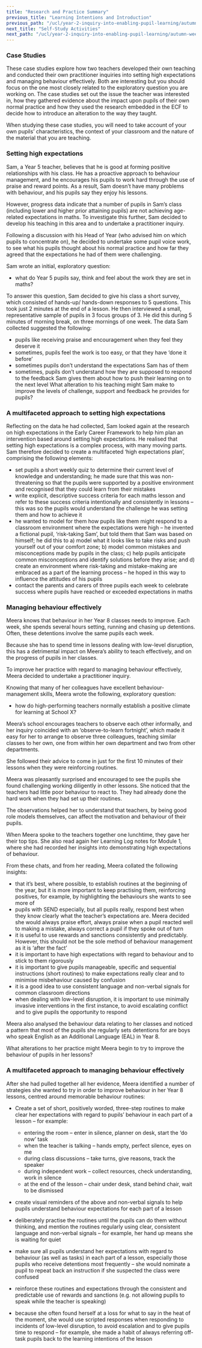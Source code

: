 ```yaml
---
title: "Research and Practice Summary"
previous_title: "Learning Intentions and Introduction"
previous_path: "/ucl/year-2-inquiry-into-enabling-pupil-learning/autumn-week-3-ect-learning-intentions-and-introduction"
next_title: "Self-Study Activities"
next_path: "/ucl/year-2-inquiry-into-enabling-pupil-learning/autumn-week-3-ect-self-study-activities"
---
```


### Case Studies

These case studies explore how two teachers developed their own teaching and conducted their own practitioner inquiries into setting high expectations and managing behaviour effectively. Both are interesting but you should focus on the one most closely related to the exploratory question you are working on. The case studies set out the issue the teacher was interested in, how they gathered evidence about the impact upon pupils of their own normal practice and how they used the research embedded in the ECF to decide how to introduce an alteration to the way they taught.

When studying these case studies, you will need to take account of your own pupils’ characteristics, the context of your classroom and the nature of the material that you are teaching.



### Setting high expectations
Sam, a Year 5 teacher, believes that he is good at forming positive relationships
with his class. He has a proactive approach to behaviour management, and he encourages
his pupils to work hard through the use of praise and reward points. As a result,
Sam doesn’t have many problems with behaviour, and his pupils say they enjoy his
lessons. 

However, progress data indicate that a number of pupils in Sam’s class (including
lower and higher prior attaining pupils) are not achieving age-related expectations
in maths. To investigate this further, Sam decided to develop his teaching in this
area and to undertake a practitioner inquiry.

Following a discussion with his Head of Year (who advised him on which pupils to concentrate on), he decided to undertake some pupil voice work, to see what his pupils thought about his normal practice and how far they agreed that the expectations he had of them were challenging.

Sam wrote an initial, exploratory question:

* what do Year 5 pupils say, think and feel about the work they are set in
  maths?

To answer this question, Sam decided to give his class a short survey, which consisted
of hands-up/ hands-down responses to 5 questions. This took just 2 minutes at the
end of a lesson. He then interviewed a small, representative sample of pupils in
3 focus groups of 3. He did this during 5 minutes of morning break, on three mornings
of one week. The data Sam collected suggested the following:
- pupils like receiving praise and encouragement when they feel they deserve it 
- sometimes, pupils feel the work is too easy, or that they have ‘done it before’ 
- sometimes pupils don’t understand the expectations Sam has of them
- sometimes, pupils don’t understand how they are supposed to respond to the feedback Sam gives them about how to push their learning on to the next level
  What alteration to his teaching might Sam make to improve the levels of
  challenge, support and feedback he provides for pupils?


### A multifaceted approach to setting high expectations

Reflecting on the data he had collected, Sam looked again at the research on high expectations in the Early Career Framework to help him plan an intervention based around setting high expectations. He realised that setting high expectations is a complex process, with many moving parts. Sam therefore decided to create a multifaceted ‘high expectations plan’, comprising the following elements:

- set pupils a short weekly quiz to determine their current level of knowledge and understanding; he made sure that this was non-threatening so that the pupils were supported by a positive environment and recognised that they could learn from their mistakes
- write explicit, descriptive success criteria for each maths lesson and refer to these success criteria intentionally and consistently in lessons – this was so the pupils would understand the challenge he was setting them and how to achieve it 
- he wanted to model for them how pupils like them might respond to a classroom environment where the expectations were high – he invented a fictional pupil, ‘risk-taking Sam’, but told them that Sam was based on himself; he did this to a) model what it looks like to take risks and push yourself out of your comfort zone; b) model common mistakes and misconceptions made by pupils in the class; c) help pupils anticipate common misconceptions and identify solutions before they arise; and d) create an environment where risk-taking and mistake-making are embraced as a part of the learning process – he hoped in this way to influence the attitudes of his pupils 
- contact the parents and carers of three pupils each week to celebrate success where pupils have reached or exceeded expectations in maths 



### Managing behaviour effectively
Meera knows that behaviour in her Year 8 classes needs to improve. Each week, she
spends several hours setting, running and chasing up detentions. Often, these detentions
involve the same pupils each week. 

Because she has to spend time in lessons dealing
with low-level disruption, this has a detrimental impact on Meera’s ability to teach
effectively, and on the progress of pupils in her classes. 

To improve her practice
with regard to managing behaviour effectively, Meera decided to undertake a practitioner
inquiry. 

Knowing that many of her colleagues have excellent behaviour-management
skills, Meera wrote the following, exploratory question:

* how do high-performing teachers normally establish a positive climate for learning at School X?

Meera’s school encourages teachers to observe each other informally, and her inquiry coincided with an ‘observe-to-learn fortnight’, which made it easy for her to arrange to observe three colleagues, teaching similar classes to her own, one from within her own department and two from other departments. 

She followed their advice to come in just for the first 10 minutes of their lessons when they were reinforcing routines. 

Meera was pleasantly surprised and encouraged to see the pupils she found challenging working diligently in other lessons. She noticed that the teachers had little poor behaviour to react to. They had already done the hard work when they had set up their routines. 

The observations helped her to understand that teachers, by being good role models themselves, can affect the motivation and behaviour of their pupils. 

When Meera spoke to the teachers together one lunchtime, they gave her their top tips. She also read again her Learning Log notes for Module 1, where she had recorded her insights into demonstrating high expectations of behaviour. 

From these chats, and from her reading, Meera collated the following insights:

* that it’s best, where possible, to establish routines at the beginning of
    the year, but it is more important to keep practising them, reinforcing
    positives, for example, by highlighting the behaviours she wants to see more
    of
* pupils with SEND especially, but all pupils really, respond best when they
    know clearly what the teacher’s expectations are. Meera decided she would
    always praise effort, always praise when a pupil reacted well to making a
    mistake, always correct a pupil if they spoke out of turn
* it is useful to use rewards and sanctions consistently and predictably. However, this should not be the sole method of behaviour management as it is
    ‘after the fact’
 * it is important to have high expectations with regard to behaviour and to
    stick to them rigorously
* it is important to give pupils manageable, specific and sequential
    instructions (short routines) to make expectations really clear and to
    minimise misbehaviour caused by confusion
* it is a good idea to use consistent language and non-verbal signals for
    common classroom directions
* when dealing with low-level disruption, it is important to use minimally
    invasive interventions in the first instance, to avoid escalating conflict
    and to give pupils the opportunity to respond 

Meera also analysed the behaviour data relating to her classes and noticed a pattern
that most of the pupils she regularly sets detentions for are boys who speak English
as an Additional Language (EAL) in Year 8.

What alterations to her practice might Meera begin to try to improve the
  behaviour of pupils in her lessons?


### A multifaceted approach to managing behaviour effectively

After she had pulled together all her evidence, Meera identified a number of strategies she wanted to try in order to improve behaviour in her Year 8 lessons, centred around memorable behaviour routines:

- Create a set of short, positively worded, three-step routines to make clear her expectations with regard to pupils’ behaviour in each part of a lesson – for example:

  - entering the room – enter in silence, planner on desk, start the ‘do now’ task
  - when the teacher is talking – hands empty, perfect silence, eyes on me
  - during class discussions – take turns, give reasons, track the speaker
  - during independent work – collect resources, check understanding, work in silence
  - at the end of the lesson – chair under desk, stand behind chair, wait to be dismissed

- create visual reminders of the above and non-verbal signals to help pupils understand behaviour expectations for each part of a lesson 

- deliberately practise the routines until the pupils can do them without thinking, and mention the routines regularly using clear, consistent language and non-verbal signals – for example, her hand up means she is waiting for quiet

- make sure all pupils understand her expectations with regard to behaviour (as well as tasks) in each part of a lesson, especially those pupils who receive detentions most frequently – she would nominate a pupil to repeat back an instruction if she suspected the class were confused 

- reinforce these routines and expectations through the consistent and predictable use of rewards and sanctions (e.g. not allowing pupils to speak while the teacher is speaking) 

- because she often found herself at a loss for what to say in the heat of the moment, she would use scripted responses when responding to incidents of low-level disruption, to avoid escalation and to give pupils time to respond – for example, she made a habit of always referring off-task pupils back to the learning intentions of the lesson
